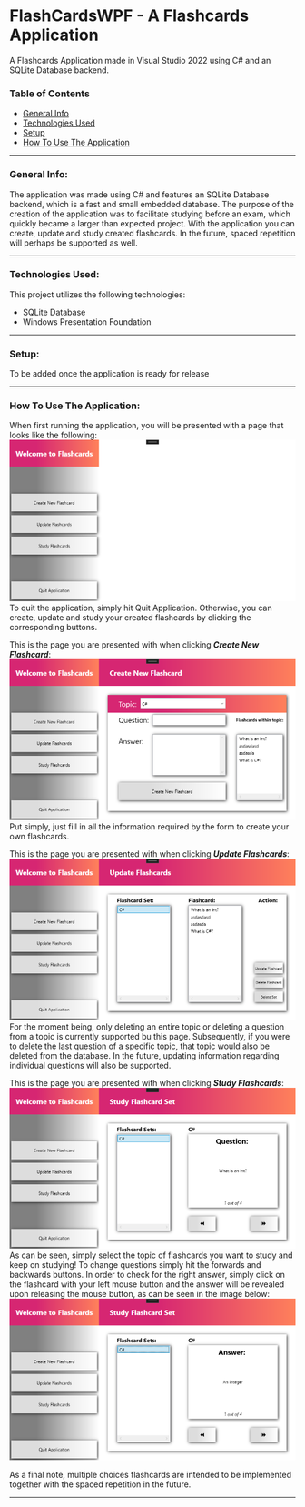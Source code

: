 # FlashCardsWPF - A Flashcards Application
A Flashcards Application made in Visual Studio 2022 using C# and an SQLite Database backend.
### Table of Contents
- [General Info](#general-info)
- [Technologies Used](#technologies-used)
- [Setup](#setup)
- [How To Use The Application](#how-to-use-the-application)

___

### General Info:
The application was made using C# and features an SQLite Database backend, which is a fast and small embedded database.
The purpose of the creation of the application was to facilitate studying before an exam, which quickly became a larger than expected project.
With the application you can create, update and study created flashcards. In the future, spaced repetition will perhaps be supported as well.

___

### Technologies Used:
This project utilizes the following technologies:
- SQLite Database
- Windows Presentation Foundation

___

### Setup:
To be added once the application is ready for release

___

### How To Use The Application:

When first running the application, you will be presented with a page that looks like the following:
![Main Page](https://github.com/Morshok/readme-images/blob/master/FlashcardsWPF/WelcomePage.png?raw=true)<br>
To quit the application, simply hit Quit Application. Otherwise, you can create, update and study your created flashcards by clicking the corresponding buttons.

This is the page you are presented with when clicking ***Create New Flashcard***:
![Create New Flashcard Page](https://github.com/Morshok/readme-images/blob/master/FlashcardsWPF/CreateNewFlashcardPage.png)<br>
Put simply, just fill in all the information required by the form to create your own flashcards.

This is the page you are presented with when clicking ***Update Flashcards***:
![Update Flashcard Page](https://github.com/Morshok/readme-images/blob/master/FlashcardsWPF/UpdateFlashcardPage.png)<br>
For the moment being, only deleting an entire topic or deleting a question from a topic is currently supported bu this page. Subsequently, if you were to delete the last question of a specific topic, that topic would also be deleted from the database. In the future, updating information regarding individual questions will also be supported.

This is the page you are presented with when clicking ***Study Flashcards***:
![Study Flashcard Page Question](https://github.com/Morshok/readme-images/blob/master/FlashcardsWPF/StudyFlashcardPage_Question.png)<br>
As can be seen, simply select the topic of flashcards you want to study and keep on studying! To change questions simply hit the forwards and backwards buttons. In order to check for the right answer, simply click on the flashcard with your left mouse button and the answer will be revealed upon releasing the mouse button, as can be seen in the image below:
![Study Flashcard Page Answer](https://github.com/Morshok/readme-images/blob/master/FlashcardsWPF/StudyFlashcardPage_Answer.png)

As a final note, multiple choices flashcards are intended to be implemented together with the spaced repetition in the future.
___
